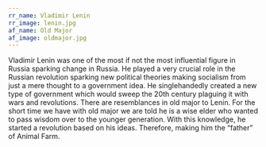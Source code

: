 ```yaml
---
rr_name: Vladimir Lenin
rr_image: lenin.jpg
af_name: Old Major
af_image: oldmajor.jpg
---
```


Vladimir Lenin was one of the most if not the most influential figure in Russia sparking change in Russia. He played a very crucial role in the Russian revolution sparking new political theories making socialism from just a mere thought to a government idea. He singlehandedly created a new type of government which would sweep the 20th century plaguing it with wars and revolutions. There are resemblances in old major to Lenin. For the short time we have with old major we are told he is a wise elder who wanted to pass wisdom over to the younger generation. With this knowledge, he started a revolution based on his ideas. Therefore, making him the “father” of Animal Farm.